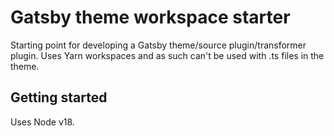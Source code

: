 # Gatsby theme workspace starter
Starting point for developing a Gatsby theme/source plugin/transformer plugin. Uses Yarn workspaces and as such can't be used with .ts files in the theme. 

## Getting started
Uses Node v18.
